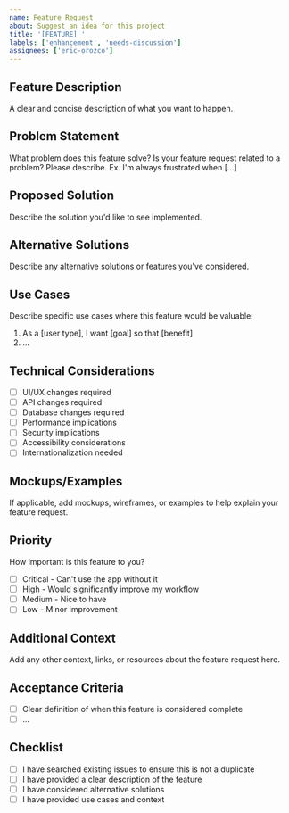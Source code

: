 ```yaml
---
name: Feature Request
about: Suggest an idea for this project
title: '[FEATURE] '
labels: ['enhancement', 'needs-discussion']
assignees: ['eric-orozco']
---
```


## Feature Description
A clear and concise description of what you want to happen.

## Problem Statement
What problem does this feature solve? Is your feature request related to a problem? Please describe.
Ex. I'm always frustrated when [...]

## Proposed Solution
Describe the solution you'd like to see implemented.

## Alternative Solutions
Describe any alternative solutions or features you've considered.

## Use Cases
Describe specific use cases where this feature would be valuable:
1. As a [user type], I want [goal] so that [benefit]
2. ...

## Technical Considerations
- [ ] UI/UX changes required
- [ ] API changes required
- [ ] Database changes required
- [ ] Performance implications
- [ ] Security implications
- [ ] Accessibility considerations
- [ ] Internationalization needed

## Mockups/Examples
If applicable, add mockups, wireframes, or examples to help explain your feature request.

## Priority
How important is this feature to you?
- [ ] Critical - Can't use the app without it
- [ ] High - Would significantly improve my workflow
- [ ] Medium - Nice to have
- [ ] Low - Minor improvement

## Additional Context
Add any other context, links, or resources about the feature request here.

## Acceptance Criteria
- [ ] Clear definition of when this feature is considered complete
- [ ] ...

## Checklist
- [ ] I have searched existing issues to ensure this is not a duplicate
- [ ] I have provided a clear description of the feature
- [ ] I have considered alternative solutions
- [ ] I have provided use cases and context